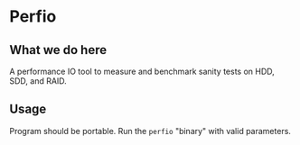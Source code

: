 # Perfio

## What we do here
A performance IO tool to measure and benchmark sanity tests on HDD, SDD, and RAID.

## Usage
Program should be portable. Run the `perfio` "binary" with valid parameters.